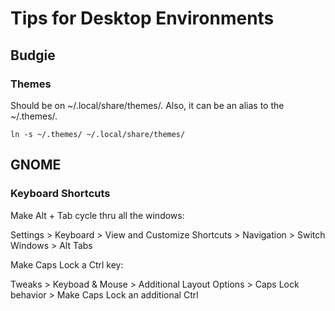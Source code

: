 
# Tips for Desktop Environments
## Budgie
### Themes
Should be on ~/.local/share/themes/. Also, it can be an alias to the ~/.themes/.  

``ln -s ~/.themes/ ~/.local/share/themes/``

## GNOME
### Keyboard Shortcuts
Make Alt + Tab cycle thru all the windows:  

Settings > Keyboard > View and Customize Shortcuts > Navigation > Switch Windows > Alt Tabs

Make Caps Lock a Ctrl key:  

Tweaks > Keyboad & Mouse > Additional Layout Options > Caps Lock behavior > Make Caps Lock an additional Ctrl

